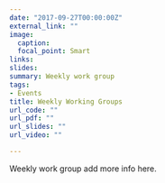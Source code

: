 ```yaml
---
date: "2017-09-27T00:00:00Z"
external_link: ""
image:
  caption: 
  focal_point: Smart
links:
slides: 
summary: Weekly work group
tags:
- Events
title: Weekly Working Groups
url_code: ""
url_pdf: ""
url_slides: ""
url_video: ""

---
```

Weekly work group add more info here.



